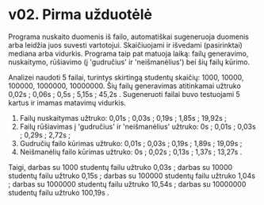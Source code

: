 # v02. Pirma užduotėlė

Programa nuskaito duomenis iš failo, automatiškai sugeneruoja duomenis arba leidžia juos suvesti vartotojui. Skaičiuojami ir išvedami (pasirinktai) mediana arba vidurkis. Programa taip pat matuoja laiką: failų generavimo, nuskaitymo, rūšiavimo (į 'gudručius' ir 'neišmanėlius') bei šių failų kūrimo.

Analizei naudoti 5 failai, turintys skirtingą studentų skaičių: 1000, 10000, 100000, 1000000, 10000000. Šių failų generavimas atitinkamai užtruko 0,02s ; 0,06s ; 0,5s ; 5,15s ; 45,2s .
Sugeneruoti failai buvo testuojami 5 kartus ir imamas matavimų vidurkis.
1. Failų nuskaitymas užtruko: 0,01s ; 0,03s ; 0,19s ; 1,85s ; 19,92s ;
2. Failų rūšiavimas į 'gudručius' ir 'neišmanėlius' užtruko: 0s ; 0,01s ; 0,03s ; 0,29s ; 2,72s ;
3. Gudručių failo kūrimas užtruko: 0,01s ; 0,03s ; 0,19s ; 1,89s ; 19,09s ;
4. Neišmanėlių failo kūrimas užtruko: 0s ; 0,02s ; 0,13s ; 1,37s ; 13,27s .

Taigi, darbas su 1000 studentų failu užtruko 0,03s ;
       darbas su 10000 studentų failu užtruko 0,15s ;
       darbas su 100000 studentų failu užtruko 1,04s ;
       darbas su 1000000 studentų failu užtruko 10,54s ;
       darbas su 10000000 studentų failu užtruko 100,19s .

